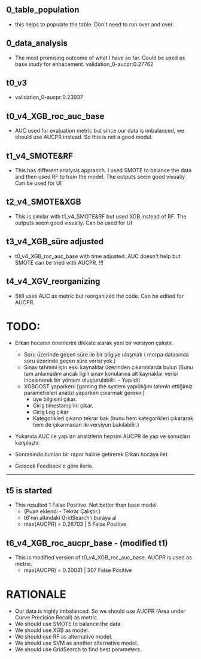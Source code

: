 ## 0_table_population

- this helps to populate the table. Don't need to run over and over.

## 0_data_analysis

- The most promising outcome of what I have so far. Could be used as base study for enhacement.
  validation_0-aucpr:0.27762

## t0_v3

- validation_0-aucpr:0.23937

## t0_v4_XGB_roc_auc_base

- AUC used for evaluation metric but since our data is imbalanced, we should use AUCPR instead. So this is not a good model.

## t1_v4_SMOTE&RF

- This has different analysis appraoch. I used SMOTE to balance the data and then used RF to train the model. The outputs seem good visually. Can be used for UI

## t2_v4_SMOTE&XGB

- This is similar with t1_v4_SMOTE&RF but used XGB instead of RF. The outputs seem good visually. Can be used for UI

## t3_v4_XGB_süre adjusted

- t0_v4_XGB_roc_auc_base with time adjusted. AUC doesn't help but SMOTE can be tried with AUCPR. !!!

## t4_v4_XGV_reorganizing

- Still uses AUC as metric but reorganized the code. Can be edited for AUCPR.

# TODO:

- Erkan hocanın önerilerini dikkate alarak yeni bir versiyon çalıştır.

  - Soru üzerinde geçen süre ile bir bilgiye ulaşmak ( morpa datasında soru üzerinde geçen süre verisi yok.)
  - Sınav tahmini için eski kaynaklar üzerinden çıkarımlarda bulun (Bunu tam anlamadım ancak ilgili sınav konularına ait kaynaklar verisi incelenerek bir yöntem oluşturulabilir. - Yapıldı)
  - XGBOOST yaparken: [gaming the system yapıldığını tahmin ettiğimiz parametreleri analizi yaparken çıkarmak gerekir.]
    - üye bilgisini çıkar.
    - Giriş timestamp'ini çıkar.
    - Giriş Log çıkar
    - Kategorikleri çıkarıp tekrar bak (bunu hem kategorikleri çıkararak hem de çıkarmadan iki versiyon bakılabilir.)

- Yukarıda AUC ile yapılan analizlerin hepsini AUCPR ile yap ve sonuçları karşılaştır.
- Sonrasında bunları bir rapor haline getirerek Erkan hocaya ilet.
- Gelecek Feedback'e göre ilerle.

---

## t5 is started

- This resulted 1 False Positive. Not better than base model.
  - (Puan eklendi - Tekrar Çalıştır.)
  - t6'nın altındaki GridSearch'ı buraya al
  - max(AUCPR) = 0.26703 | 5 False Positive

## t6_v4_XGB_roc_aucpr_base - (modified t1)

- This is modified version of t0_v4_XGB_roc_auc_base. AUCPR is used as metric.
  - max(AUCPR) = 0.20031 | 307 False Positive

# RATIONALE

- Our data is highly imbalanced. So we should use AUCPR (Area under Curve Precision Recall) as metric.
- We should use SMOTE to balance the data.
- We should use XGB as model.
- We should use RF as alternative model.
- We should use SVM as another alternative model.
- We should use GridSearch to find best parameters.
